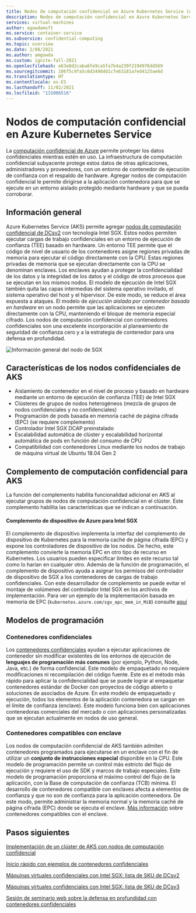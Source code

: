 ```yaml
---
title: Nodos de computación confidencial en Azure Kubernetes Service (AKS)
description: Nodos de computación confidencial en Azure Kubernetes Service
services: virtual-machines
author: agowdamsft
ms.service: container-service
ms.subservice: confidential-computing
ms.topic: overview
ms.date: 2/08/2021
ms.author: amgowda
ms.custom: ignite-fall-2021
ms.openlocfilehash: e63e8d2caba6fe9ca5fa7b4a239f2194976dd569
ms.sourcegitcommit: 106f5c9fa5c6d3498dd1cfe63181a7ed4125ae6d
ms.translationtype: HT
ms.contentlocale: es-ES
ms.lasthandoff: 11/02/2021
ms.locfileid: "131086516"
---
```

# <a name="confidential-computing-nodes-on-azure-kubernetes-service"></a>Nodos de computación confidencial en Azure Kubernetes Service

La [computación confidencial de Azure](overview.md) permite proteger los datos confidenciales mientras estén en uso. La infraestructura de computación confidencial subyacente protege estos datos de otras aplicaciones, administradores y proveedores, con un entorno de contenedor de ejecución de confianza con el respaldo de hardware. Agregar nodos de computación confidencial le permite dirigirse a la aplicación contenedora para que se ejecute en un entorno aislado protegido mediante hardware y que se pueda corroborar.

## <a name="overview"></a>Información general

Azure Kubernetes Service (AKS) permite agregar [nodos de computación confidencial de DCsv2](confidential-computing-enclaves.md) con tecnología Intel SGX. Estos nodos permiten ejecutar cargas de trabajo confidenciales en un entorno de ejecución de confianza (TEE) basado en hardware. Un entorno TEE permite que el código de nivel de usuario de los contenedores asigne regiones privadas de memoria para ejecutar el código directamente con la CPU. Estas regiones privadas de memoria que se ejecutan directamente con la CPU se denominan enclaves. Los enclaves ayudan a proteger la confidencialidad de los datos y la integridad de los datos y el código de otros procesos que se ejecutan en los mismos nodos. El modelo de ejecución de Intel SGX también quita las capas intermedias del sistema operativo invitado, el sistema operativo del host y el hipervisor. De este modo, se reduce el área expuesta a ataques. El modelo de *ejecución aislada por contenedor basada en hardware* en un nodo permite que las aplicaciones se ejecuten directamente con la CPU, manteniendo el bloque de memoria especial cifrado. Los nodos de computación confidencial con contenedores confidenciales son una excelente incorporación al planeamiento de seguridad de confianza cero y a la estrategia de contenedor para una defensa en profundidad.

![Información general del nodo de SGX](./media/confidential-nodes-aks-overview/sgxaksnode.jpg)

## <a name="aks-confidential-nodes-features"></a>Características de los nodos confidenciales de AKS

- Aislamiento de contenedor en el nivel de proceso y basado en hardware mediante un entorno de ejecución de confianza (TEE) de Intel SGX 
- Clústeres de grupos de nodos heterogéneos (mezcla de grupos de nodos confidenciales y no confidenciales)
- Programación de pods basada en memoria caché de página cifrada (EPC) (se requiere complemento)
- Controlador Intel SGX DCAP preinstalado
- Escalabilidad automática de clúster y escalabilidad horizontal automática de pods en función del consumo de CPU
- Compatibilidad con contenedores Linux mediante los nodos de trabajo de máquina virtual de Ubuntu 18.04 Gen 2

## <a name="confidential-computing-add-on-for-aks"></a>Complemento de computación confidencial para AKS
La función del complemento habilita funcionalidad adicional en AKS al ejecutar grupos de nodos de computación confidencial en el clúster. Este complemento habilita las características que se indican a continuación.

#### <a name="azure-device-plugin-for-intel-sgx"></a>Complemento de dispositivo de Azure para Intel SGX <a id="sgx-plugin"></a>

El complemento de dispositivo implementa la interfaz del complemento de dispositivo de Kubernetes para la memoria caché de página cifrada (EPC) y expone los controladores de dispositivo de los nodos. De hecho, este complemento convierte la memoria EPC en otro tipo de recurso en Kubernetes. Los usuarios pueden especificar límites en este recurso tal como lo harían en cualquier otro. Además de la función de programación, el complemento de dispositivo ayuda a asignar los permisos del controlador de dispositivo de SGX a los contenedores de cargas de trabajo confidenciales. Con este desarrollador de complemento se puede evitar el montaje de volúmenes del controlador Intel SGX en los archivos de implementación. Para ver un ejemplo de la implementación basada en memoria de EPC (`kubernetes.azure.com/sgx_epc_mem_in_MiB`) consulte [aquí](https://github.com/Azure-Samples/confidential-computing/blob/main/containersamples/helloworld/helm/templates/helloworld.yaml)


## <a name="programming-models"></a>Modelos de programación

### <a name="confidential-containers"></a>Contenedores confidenciales

Los [contenedores confidenciales](confidential-containers.md) ayudan a ejecutar aplicaciones de contenedor sin modificar existentes de los entornos de ejecución de **lenguajes de programación más comunes** (por ejemplo, Python, Node, Java, etc.) de forma confidencial. Este modelo de empaquetado no requiere modificaciones ni recompilación del código fuente. Este es el método más rápido para aplicar la confidencialidad que se puede lograr al empaquetar contenedores estándar de Docker con proyectos de código abierto o soluciones de asociados de Azure. En este modelo de empaquetado y ejecución, todos los elementos de la aplicación contenedora se cargan en el límite de confianza (enclave). Este modelo funciona bien con aplicaciones contenedoras comerciales del mercado o con aplicaciones personalizadas que se ejecutan actualmente en nodos de uso general.

### <a name="enclave-aware-containers"></a>Contenedores compatibles con enclave
Los nodos de computación confidencial de AKS también admiten contenedores programados para ejecutarse en un enclave con el fin de utilizar un **conjunto de instrucciones especial** disponible en la CPU. Este modelo de programación permite un control más estricto del flujo de ejecución y requiere el uso de SDK y marcos de trabajo especiales. Este modelo de programación proporciona el máximo control del flujo de la aplicación, con la Base de computación de confianza (TCB) mínima. El desarrollo de contenedores compatible con enclaves afecta a elementos de confianza y que no son de confianza para la aplicación contenedora. De este modo, permite administrar la memoria normal y la memoria caché de página cifrada (EPC) donde se ejecuta el enclave. [Más información](enclave-aware-containers.md) sobre contenedores compatibles con el enclave.

## <a name="next-steps"></a>Pasos siguientes

[Implementación de un clúster de AKS con nodos de computación confidencial](./confidential-enclave-nodes-aks-get-started.md)

[Inicio rápido con ejemplos de contenedores confidenciales](https://github.com/Azure-Samples/confidential-container-samples)

[Máquinas virtuales confidenciales con Intel SGX: lista de SKU de DCsv2](../virtual-machines/dcv2-series.md)

[Máquinas virtuales confidenciales con Intel SGX: lista de SKU de DCsv3](../virtual-machines/dcv3-series.md)

[Sesión de seminario web sobre la defensa en profundidad con contenedores confidenciales](https://www.youtube.com/watch?reload=9&v=FYZxtHI_Or0&feature=youtu.be)

<!-- LINKS - external -->
[Azure Attestation]: ../attestation/index.yml


<!-- LINKS - internal -->
[DC Virtual Machine]: /confidential-computing/virtual-machine-solutions-sgx.md
